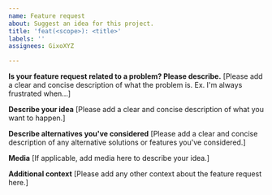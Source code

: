 ```yaml
---
name: Feature request
about: Suggest an idea for this project.
title: 'feat(<scope>): <title>'
labels: ''
assignees: GixoXYZ

---
```


**Is your feature request related to a problem? Please describe.**
[Please add a clear and concise description of what the problem is. Ex. I'm always frustrated when...]

**Describe your idea**
[Please add a clear and concise description of what you want to happen.]

**Describe alternatives you've considered**
[Please add a clear and concise description of any alternative solutions or features you've considered.]

**Media**
[If applicable, add media here to describe your idea.]

**Additional context**
[Please add any other context about the feature request here.]

